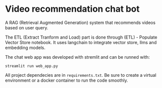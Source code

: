 # Video recommendation chat bot
A RAG (Retrieval Augmented Generation) system that recommends videos based on user query.

The ETL (Extract Tranform and Load) part is done through (ETL) - Populate Vector Store notebook.
It uses langchain to integrate vector store, llms and embedding models.

The chat web app was developed with stremlit and can be runned with:

`streamlit run web_app.py`

All project dependecies are in `requirements.txt`. Be sure to create a virtual environment or a docker container to run the code smoothly.
